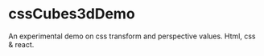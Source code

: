 # cssCubes3dDemo
An experimental demo on css transform and perspective values. Html, css &amp; react.
